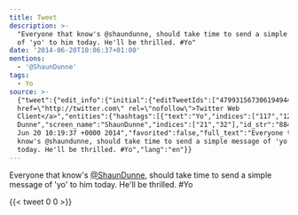 ```yaml
---
title: Tweet
description: >-
  "Everyone that know's @shaundunne, should take time to send a simple message
  of 'yo' to him today. He'll be thrilled. #Yo"
date: '2014-06-20T10:06:37+01:00'
mentions:
  - '@ShaunDunne'
tags:
  - Yo
source: >-
  {"tweet":{"edit_info":{"initial":{"editTweetIds":["479931567306194944"],"editableUntil":"2014-06-20T11:19:37.000Z","editsRemaining":"5","isEditEligible":true}},"retweeted":false,"source":"<a
  href=\"http://twitter.com\" rel=\"nofollow\">Twitter Web
  Client</a>","entities":{"hashtags":[{"text":"Yo","indices":["117","120"]}],"symbols":[],"user_mentions":[{"name":"Shaun
  Dunne","screen_name":"ShaunDunne","indices":["21","32"],"id_str":"884161530102788098","id":"884161530102788098"}],"urls":[]},"display_text_range":["0","120"],"favorite_count":"0","id_str":"479931567306194944","truncated":false,"retweet_count":"0","id":"479931567306194944","created_at":"Fri
  Jun 20 10:19:37 +0000 2014","favorited":false,"full_text":"Everyone that
  know's @shaundunne, should take time to send a simple message of 'yo' to him
  today. He'll be thrilled. #Yo","lang":"en"}}
---
```

Everyone that know's [@ShaunDunne](https://twitter.com/@ShaunDunne), should take time to send a simple message of 'yo' to him today. He'll be thrilled. #Yo
    
{{< tweet 0 0 >}}
    

